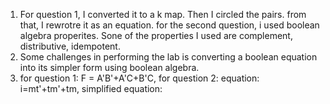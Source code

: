 1. For question 1, I converted it to a k map. Then I circled the pairs. from that, I rewrotre it as an equation.  for the second question, i used boolean algebra properites. Sone of the properties I used are complement, distributive, idempotent.
2. Some challenges in performing the lab is converting a boolean equation into its simpler form using boolean algebra.
3. for question 1: F = A'B'+A'C+B'C, for question 2: equation: i=mt'+tm'+tm, simplified equation: 
